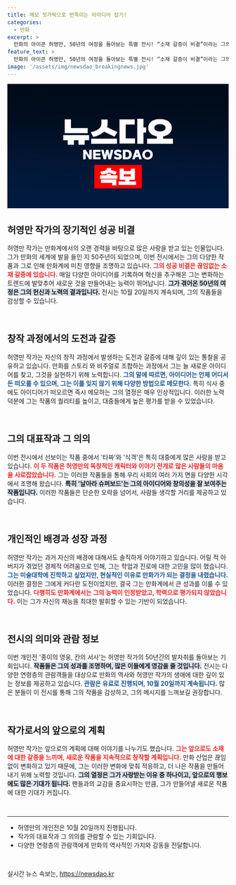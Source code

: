 ```yaml
---
title: 메모 젓가락으로 번뜩이는 아이디어 잡기!
categories:
  - 만화
excerpt: >
  만화의 아이콘 허영만, 50년의 여정을 돌아보는 특별 전시! “소재 갈증이 비결”이라는 그의 이야기를 통해 대중의 사랑을 받은 이유를 엿볼 수 있습니다. 전남도립미술관에서 만나는 그의 작품 세계, 놓치지 마세요!
feature_text: >
  만화의 아이콘 허영만, 50년의 여정을 돌아보는 특별 전시! “소재 갈증이 비결”이라는 그의 이야기를 통해 대중의 사랑을 받은 이유를 엿볼 수 있습니다. 전남도립미술관에서 만나는 그의 작품 세계, 놓치지 마세요!
image: '/assets/img/newsdao_breakingnews.jpg'
---
```


<p><img src="/assets/img/newsdao_breakingnews.jpg" alt="koreaapp 속보" /></p>

<h2 data-ke-size="size26">허영만 작가의 장기적인 성공 비결</h2>

<p data-ke-size="size16">허영만 작가는 만화계에서의 오랜 경력을 바탕으로 많은 사랑을 받고 있는 인물입니다. 그가 만화의 세계에 발을 들인 지 50주년이 되었으며, 이번 전시에서는 그의 다양한 작품과 그로 인해 만화계에 미친 영향을 조명하고 있습니다. <b><span style="color: #ee2323;">그의 성공 비결은 끊임없는 소재 갈증에 있습니다.</span></b> 매일 다양한 아이디어를 기록하며 혁신을 추구해온 그는 변화하는 트렌드에 발맞추어 새로운 것을 만들어내는 능력이 뛰어납니다. <b><span style="background-color: #21538527;">그가 겪어온 50년의 여정은 그의 헌신과 노력의 결과입니다.</span></b> 전시는 10월 20일까지 계속되며, 그의 작품들을 감상할 수 있습니다.</p>

<p data-ke-size="size16">&nbsp;</p>

<h2 data-ke-size="size26">창작 과정에서의 도전과 갈증</h2>

<p data-ke-size="size16">허영만 작가는 자신의 창작 과정에서 발생하는 도전과 갈증에 대해 깊이 있는 통찰을 공유하고 있습니다. 만화를 스토리 와 비주얼로 조합하는 과정에서 그는 늘 새로운 아이디어를 찾고, 그것을 실현하기 위해 노력합니다. <b><span style="color: #1a5490;">그의 말에 따르면, 아이디어는 언제 어디서든 떠오를 수 있으며, 그는 이를 잊지 않기 위해 다양한 방법으로 메모한다.</span></b> 특히 식사 중에도 아이디어가 떠오르면 즉시 메모하는 그의 열정은 매우 인상적입니다. 이러한 노력 덕분에 그는 작품의 퀄리티를 높이고, 대중들에게 높은 평가를 받을 수 있었습니다.</p>

<p data-ke-size="size16">&nbsp;</p>

<h2 data-ke-size="size26">그의 대표작과 그 의의</h2>

<p data-ke-size="size16">이번 전시에서 선보이는 작품 중에서 '타짜'와 '식객'은 특히 대중에게 많은 사랑을 받고 있습니다. <b><span style="color: #ee2323;">이 두 작품은 허영만의 독창적인 캐릭터와 이야기 전개로 많은 사람들의 마음을 사로잡았습니다.</span></b> 그는 이러한 작품들을 통해 우리 사회의 여러 가지 면을 다양한 시각에서 조명해 왔습니다. <b><span style="background-color: #21538527;">특히 '날아라 슈퍼보드'는 그의 아이디어와 창의성을 잘 보여주는 작품입니다.</span></b> 이러한 작품들은 단순한 오락을 넘어서, 사람들 생각할 거리를 제공하고 있습니다.</p>

<p data-ke-size="size16">&nbsp;</p>

<h2 data-ke-size="size26">개인적인 배경과 성장 과정</h2>

<p data-ke-size="size16">허영만 작가는 과거 자신의 배경에 대해서도 솔직하게 이야기하고 있습니다. 어릴 적 아버지가 겪었던 경제적 어려움으로 인해, 그는 학업과 진로에 대한 고민을 많이 했습니다. <b><span style="color: #1a5490;">그는 미술대학에 진학하고 싶었지만, 현실적인 이유로 만화가가 되는 결정을 내렸습니다.</span></b> 이러한 결정은 그에게 커다란 도전이었지만, 결국 그는 만화계에서 큰 성과를 이룰 수 있었습니다. <b><span style="color: #ee2323;">다행히도 만화계에서는 그의 능력이 인정받았고, 학력으로 평가되지 않았습니다.</span></b> 이는 그가 자신의 재능을 최대한 발휘할 수 있는 기반이 되었습니다.</p>

<p data-ke-size="size16">&nbsp;</p>

<h2 data-ke-size="size26">전시의 의미와 관람 정보</h2>

<p data-ke-size="size16">이번 개인전 '종이의 영웅, 칸의 서사'는 허영만 작가의 50년간의 발자취를 돌아보는 기회입니다. <b><span style="background-color: #21538527;">작품들은 그의 성과를 조명하며, 많은 이들에게 영감을 줄 것입니다.</span></b> 전시는 다양한 연령층의 관람객들을 대상으로 만화의 역사와 허영만 작가의 생애에 대한 깊이 있는 정보를 제공하고 있습니다. <b><span style="color: #1a5490;">관람은 유료로 진행되며, 10월 20일까지 계속됩니다.</span></b> 많은 분들이 이 전시를 통해 그의 작품을 감상하고, 그의 메시지를 느껴보길 권장합니다.</p>

<p data-ke-size="size16">&nbsp;</p>

<h2 data-ke-size="size26">작가로서의 앞으로의 계획</h2>

<p data-ke-size="size16">허영만 작가는 앞으로의 계획에 대해 이야기를 나누기도 했습니다. <b><span style="color: #ee2323;">그는 앞으로도 소재에 대한 갈증을 느끼며, 새로운 작품을 지속적으로 창작할 계획입니다.</span></b> 만화 산업은 끊임없이 변화하고 있기 때문에, 그는 이러한 변화에 맞춰 적응하고, 더 나은 작품을 만들어 내기 위해 노력할 것입니다. <b><span style="background-color: #21538527;">그의 열정은 그가 사랑받는 이유 중 하나이고, 앞으로의 행보에도 많은 기대가 됩니다.</span></b> 팬들과의 교감을 중요시하는 만큼, 그가 만들어낼 새로운 작품에 대한 기대가 커집니다.</p>

<p data-ke-size="size16">&nbsp;</p>

<hr>

<ul>
  <li>허영만의 개인전은 10월 20일까지 진행됩니다.</li>
  <li>작가의 대표작과 그 의의를 관람할 수 있는 기회입니다.</li>
  <li>다양한 연령층의 관람객에게 만화의 역사적인 가치와 감동을 전달합니다.</li>
</ul>

<p data-ke-size="size16">&nbsp;</p>
실시간 뉴스 속보는, <a href="https://newsdao.kr" rel="dofollow">https://newsdao.kr</a>


